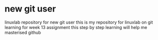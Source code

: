 # new git user
linuxlab repository for new git user
this is my repository for linuxlab on git learning for week 13 assignment
this step by step learning will help me masterised github
